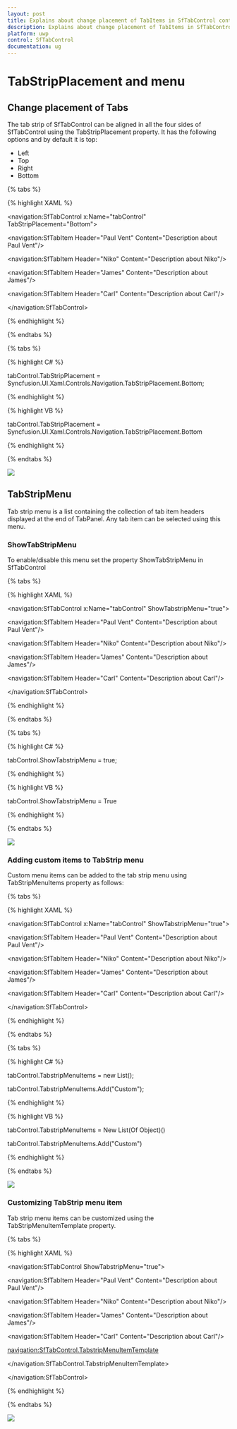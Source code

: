 ```yaml
---
layout: post
title: Explains about change placement of TabItems in SfTabControl control for UWP
description: Explains about change placement of TabItems in SfTabControl control for UWP
platform: uwp
control: SfTabControl
documentation: ug
---
```


# TabStripPlacement and menu

## Change placement of Tabs

The tab strip of SfTabControl can be aligned in all the four sides of SfTabControl using the TabStripPlacement property. It has the following options and by default it is top:

* Left
* Top
* Right
* Bottom

{% tabs %}

{% highlight XAML %}

<navigation:SfTabControl x:Name="tabControl" TabStripPlacement="Bottom">

<navigation:SfTabItem Header="Paul Vent" Content="Description about Paul Vent"/>

<navigation:SfTabItem Header="Niko" Content="Description about Niko"/>

<navigation:SfTabItem Header="James" Content="Description about James"/>

<navigation:SfTabItem Header="Carl" Content="Description about Carl"/>

</navigation:SfTabControl>


{% endhighlight %}

{% endtabs %}

{% tabs %}

{% highlight C# %}

tabControl.TabStripPlacement = Syncfusion.UI.Xaml.Controls.Navigation.TabStripPlacement.Bottom;


{% endhighlight %}

{% highlight VB %}

tabControl.TabStripPlacement = Syncfusion.UI.Xaml.Controls.Navigation.TabStripPlacement.Bottom

{% endhighlight %}

{% endtabs %}

![](TabStripPlacement-and-menu-images/TabStripPlacement-and-menu-img1.jpeg)


## TabStripMenu

Tab strip menu is a list containing the collection of tab item headers displayed at the end of TabPanel. Any tab item can be selected using this menu.

### ShowTabStripMenu

To enable/disable this menu set the property ShowTabStripMenu in SfTabControl

{% tabs %}

{% highlight XAML %}

<navigation:SfTabControl x:Name="tabControl" ShowTabstripMenu="true">

<navigation:SfTabItem Header="Paul Vent" Content="Description about Paul Vent"/>

<navigation:SfTabItem Header="Niko" Content="Description about Niko"/>

<navigation:SfTabItem Header="James" Content="Description about James"/>

<navigation:SfTabItem Header="Carl" Content="Description about Carl"/>

</navigation:SfTabControl>


{% endhighlight %}

{% endtabs %}

{% tabs %}

{% highlight C# %}

tabControl.ShowTabstripMenu = true;

{% endhighlight %}

{% highlight VB %}

tabControl.ShowTabstripMenu = True

{% endhighlight %}

{% endtabs %}

![](TabStripPlacement-and-menu-images/TabStripPlacement-and-menu-img2.jpeg)


### Adding custom items to TabStrip menu

Custom menu items can be added to the tab strip menu using TabStripMenuItems property as follows:

{% tabs %}

{% highlight XAML %}

<navigation:SfTabControl x:Name="tabControl" ShowTabstripMenu="true">

<navigation:SfTabItem Header="Paul Vent" Content="Description about Paul Vent"/>

<navigation:SfTabItem Header="Niko" Content="Description about Niko"/>

<navigation:SfTabItem Header="James" Content="Description about James"/>

<navigation:SfTabItem Header="Carl" Content="Description about Carl"/>

</navigation:SfTabControl>


{% endhighlight %}


{% endtabs %}


{% tabs %}

{% highlight C# %}

tabControl.TabstripMenuItems = new List<object>();

tabControl.TabstripMenuItems.Add("Custom");


{% endhighlight %}

{% highlight VB %}

tabControl.TabstripMenuItems = New List(Of Object)()

tabControl.TabstripMenuItems.Add("Custom")


{% endhighlight %}

{% endtabs %}

![](TabStripPlacement-and-menu-images/TabStripPlacement-and-menu-img3.jpeg)


### Customizing TabStrip menu item

Tab strip menu items can be customized using the TabStripMenuItemTemplate property. 

{% tabs %}

{% highlight XAML %}

<navigation:SfTabControl ShowTabstripMenu="true">

<navigation:SfTabItem Header="Paul Vent" Content="Description about Paul Vent"/>

<navigation:SfTabItem Header="Niko" Content="Description about Niko"/>

<navigation:SfTabItem Header="James" Content="Description about James"/>

<navigation:SfTabItem Header="Carl" Content="Description about Carl"/>

<navigation:SfTabControl.TabstripMenuItemTemplate>

<DataTemplate>

<TextBlock Text="{Binding}" Foreground="Red"/>

</DataTemplate>

</navigation:SfTabControl.TabstripMenuItemTemplate>

</navigation:SfTabControl>


{% endhighlight %}


{% endtabs %}

![](TabStripPlacement-and-menu-images/TabStripPlacement-and-menu-img4.jpeg)


